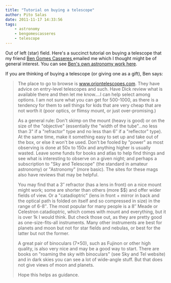 ```yaml
---
title: "Tutorial on buying a telescope"
author: Pito Salas
date: 2011-11-17 14:33:56
tags:
    - astronomy
    - bengomescasseres
    - telescope
---
```



Out of left (star) field. Here's a succinct tutorial on buying a telescope
that my friend [Ben Gomes Casseres
](<http://www.linkedin.com/profile/view?id=2741471&authType=name&authToken=8vju&locale=en_US&pvs=pp&trk=ppro_viewmore>)emailed
me which I thought might be of general interest. You can see [Ben's own
astronomy work here](<http://www.alliancestrategy.com/Astro>).

If you are thinking of buying a telescope (or giving one as a gift), Ben says:

> The place to go to browse is www.oriontelescopes.com. They have advice on
> entry-level telescopes and such. Have Dick review what is available there
> and then let me know….I can help select among options. I am not sure what
> you can get for 500-1000, as there is a tendency for them to sell things for
> kids that are very cheap that are not worth it (poor optics, or flimsy
> mount, or just over-promising.)
>
> As a general rule: Don't skimp on the mount (heavy is good) or on the size
> of the "objective" (essentially the "width of the tube"…no less than 3" if a
> "refractor" type and no less than 6″ if a "reflector" type). At the same
> time, make it something easy to set up and take out of the box, or else it
> won't be used. Don't be fooled by "power" as most observing is done at 50x
> to 150x and anything higher is usually wasted. Leave some funds for books
> and atlas to help find things and see what is interesting to observe on a
> given night; and perhaps a subscription to "Sky and Telescope" (the standard
> in amateur astronomy) or "Astronomy" (more basic). The sites for these mags
> also have reviews that may be helpful.
>
> You may find that a 3″ refractor (has a lens in front) on a nice mount might
> work; some are shorter than others (more $$) and offer wider fields of view.
> Or a "catadioptric" (lens in front + mirror in back and the optical path is
> folded on itself and so compressed in size) in the range of 6-8″. The most
> popular for many people is a 8″ Meade or Celestron catadioptric, which comes
> with mount and everything, but it is over 1k I would think. But check those
> out, as they are pretty good as one-size-fits-all instruments. Many other
> instruments are best for planets and moon but not for star fields and
> nebulas, or best for the latter but not the former.
>
> A great pair of binoculars (7×50), such as Fujinon or other high quality, is
> also very nice and may be a good way to start. There are books on "roaming
> the sky with binoculars" (see Sky and Tel website) and in dark skies you can
> see a lot of wide-angle stuff. But that does not give views of moon and
> planets.
>
> Hope this helps as guidance.


